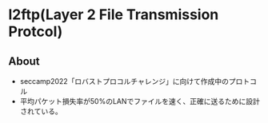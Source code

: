 # l2ftp(Layer 2 File Transmission Protcol)
## About
- seccamp2022「ロバストプロコルチャレンジ」に向けて作成中のプロトコル
- 平均パケット損失率が50%のLANでファイルを速く、正確に送るために設計されている。

